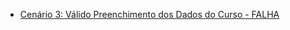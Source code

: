 - [Cenário 3: Válido Preenchimento dos Dados do Curso - FALHA](https://drive.google.com/file/d/1OZnyOAEuiNAWrShFZ-SdyUpXt7AB-0mD/view?usp=sharing)